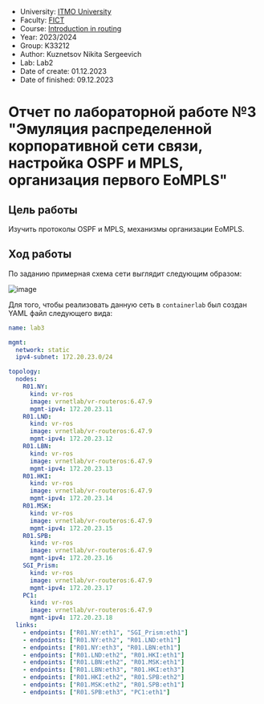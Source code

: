- University: [ITMO University](https://itmo.ru/ru/)
- Faculty: [FICT](https://fict.itmo.ru)
- Course: [Introduction in routing](https://github.com/itmo-ict-faculty/introduction-in-routing)
- Year: 2023/2024
- Group: K33212
- Author: Kuznetsov Nikita Sergeevich
- Lab: Lab2
- Date of create: 01.12.2023
- Date of finished: 09.12.2023

# Отчет по лабораторной работе №3 "Эмуляция распределенной корпоративной сети связи, настройка OSPF и MPLS, организация первого EoMPLS"

## Цель работы

Изучить протоколы OSPF и MPLS, механизмы организации EoMPLS.

## Ход работы

По заданию примерная схема сети выглядит следующим образом:

![image](https://github.com/crawlic-stud/intro-to-routing-itmo-2023/assets/71011093/344e1661-f570-4f3b-8836-9f1b63f51759)


Для того, чтобы реализовать данную сеть в ```containerlab``` был создан YAML файл следующего вида:

```yaml
name: lab3

mgmt:
  network: static
  ipv4-subnet: 172.20.23.0/24

topology:
  nodes:
    R01.NY:
      kind: vr-ros
      image: vrnetlab/vr-routeros:6.47.9
      mgmt-ipv4: 172.20.23.11
    R01.LND:
      kind: vr-ros
      image: vrnetlab/vr-routeros:6.47.9
      mgmt-ipv4: 172.20.23.12
    R01.LBN:
      kind: vr-ros
      image: vrnetlab/vr-routeros:6.47.9
      mgmt-ipv4: 172.20.23.13
    R01.HKI:
      kind: vr-ros
      image: vrnetlab/vr-routeros:6.47.9
      mgmt-ipv4: 172.20.23.14
    R01.MSK:
      kind: vr-ros
      image: vrnetlab/vr-routeros:6.47.9
      mgmt-ipv4: 172.20.23.15
    R01.SPB:
      kind: vr-ros
      image: vrnetlab/vr-routeros:6.47.9
      mgmt-ipv4: 172.20.23.16
    SGI_Prism:
      kind: vr-ros
      image: vrnetlab/vr-routeros:6.47.9
      mgmt-ipv4: 172.20.23.17
    PC1:
      kind: vr-ros
      image: vrnetlab/vr-routeros:6.47.9
      mgmt-ipv4: 172.20.23.18
  links:
    - endpoints: ["R01.NY:eth1", "SGI_Prism:eth1"]
    - endpoints: ["R01.NY:eth2", "R01.LND:eth1"]
    - endpoints: ["R01.NY:eth3", "R01.LBN:eth1"]
    - endpoints: ["R01.LND:eth2", "R01.HKI:eth1"]
    - endpoints: ["R01.LBN:eth2", "R01.MSK:eth1"]
    - endpoints: ["R01.LBN:eth3", "R01.HKI:eth3"]
    - endpoints: ["R01.HKI:eth2", "R01.SPB:eth2"]
    - endpoints: ["R01.MSK:eth2", "R01.SPB:eth1"]
    - endpoints: ["R01.SPB:eth3", "PC1:eth1"]
```
